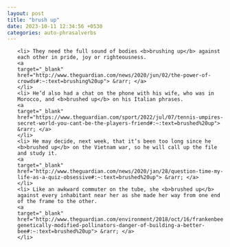 ```yaml
---
layout: post
title: "brush up"
date: 2023-10-11 12:34:56 +0530
categories: auto-phrasalverbs
---
```

<ol>

    <li> They need the full sound of bodies <b>brushing up</b> against each other in pride, joy or righteousness.
    <a 
    target="_blank" 
    href="http://www.theguardian.com/news/2020/jun/02/the-power-of-crowds#:~:text=brushing%20up"> &rarr; </a>
    </li>
    <li> He’d also had a chat on the phone with his wife, who was in Morocco, and <b>brushed up</b> on his Italian phrases.
    <a 
    target="_blank" 
    href="https://www.theguardian.com/sport/2022/jul/07/tennis-umpires-secret-world-you-cant-be-the-players-friend#:~:text=brushed%20up"> &rarr; </a>
    </li>
    <li> He may decide, next week, that it’s been too long since he <b>brushed up</b> on the Vietnam war, so he will call up the file and study it.
    <a 
    target="_blank" 
    href="http://www.theguardian.com/news/2020/jan/28/question-time-my-life-as-a-quiz-obsessive#:~:text=brushed%20up"> &rarr; </a>
    </li>
    <li> Like an awkward commuter on the tube, she <b>brushed up</b> against every inhabitant near her as she made her way from one end of the frame to the other.
    <a 
    target="_blank" 
    href="http://www.theguardian.com/environment/2018/oct/16/frankenbees-genetically-modified-pollinators-danger-of-building-a-better-bee#:~:text=brushed%20up"> &rarr; </a>
    </li>
